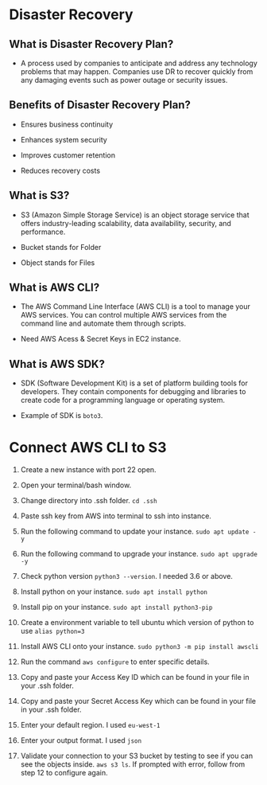 # Disaster Recovery

## What is Disaster Recovery Plan?

- A process used by companies to anticipate and address any technology problems that may happen. Companies use DR to recover quickly from any damaging events such as power outage or security issues.

## Benefits of Disaster Recovery Plan?

- Ensures business continuity

- Enhances system security

- Improves customer retention

- Reduces recovery costs

## What is S3?

- S3 (Amazon Simple Storage Service) is an object storage service that offers industry-leading scalability, data availability, security, and performance.

- Bucket stands for Folder
- Object stands for Files

## What is AWS CLI?

- The AWS Command Line Interface (AWS CLI) is a tool to manage your AWS services. You can control multiple AWS services from the command line and automate them through scripts.

- Need AWS Acess & Secret Keys in EC2 instance.

## What is AWS SDK?

- SDK (Software Development Kit) is a set of platform building tools for developers. They contain components for debugging and libraries to create code for a programming language or operating system.

- Example of SDK is `boto3`.

# Connect AWS CLI to S3

1.	Create a new instance with port 22 open.

2.	Open your terminal/bash window.
3.	Change directory into .ssh folder. `cd .ssh`
4.	Paste ssh key from AWS into terminal to ssh into instance.
5.	Run the following command to update your instance. `sudo apt update -y`
6.	Run the following command to upgrade your instance. `sudo apt upgrade -y`
7.	Check python version `python3 --version`. I needed 3.6 or above.
8.	Install python on your instance. `sudo apt install python`
9.	Install pip on your instance. `sudo apt install python3-pip`
10.	Create a environment variable to tell ubuntu which version of python to use `alias python=3`
11.	Install AWS CLI onto your instance. `sudo python3 -m pip install awscli`
12.	Run the command `aws configure` to enter specific details.
13.	Copy and paste your Access Key ID which can be found in your file in your .ssh folder.
14.	Copy and paste your Secret Access Key which can be found in your file in your .ssh folder.
15.	Enter your default region. I used `eu-west-1`
16.	Enter your output format. I used `json`
17.	Validate your connection to your S3 bucket by testing to see if you can see the objects inside. `aws s3 ls`. If prompted with error, follow from step 12 to configure again.

